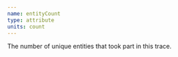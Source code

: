 ```yaml
---
name: entityCount
type: attribute
units: count
---
```


The number of unique entities that took part in this trace.
